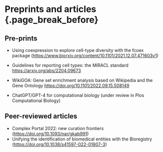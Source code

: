 # Preprints and articles  {.page_break_before}

## Pre-prints
- Using coexpression to explore cell-type diversity with the fcoex package (https://www.biorxiv.org/content/10.1101/2021.12.07.471603v1)

- Guidelines for reporting cell types: the MIRACL standard
https://arxiv.org/abs/2204.09673

- WikiGOA: Gene set enrichment analysis based on Wikipedia and the Gene Ontology https://doi.org/10.1101/2022.09.15.508149

- ChatGPT/GPT-4 for computational biology (under review in Plos Computational Biology)

## Peer-reviewed articles
- Complex Portal 2022: new curation frontiers (https://doi.org/10.1093/nar/gkab991)
- Unifying the identification of biomedical entities with the Bioregistry (https://doi.org/10.1038/s41597-022-01807-3)

